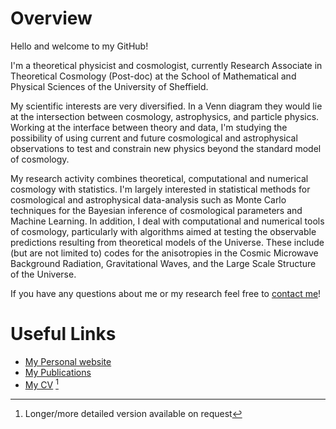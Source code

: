 # Overview

Hello and welcome to my GitHub!

I'm a theoretical physicist and cosmologist, currently Research Associate in Theoretical Cosmology (Post-doc) at the School of Mathematical and Physical Sciences of the University of Sheffield.


My scientific interests are very diversified. In a Venn diagram they would lie at the intersection between cosmology, astrophysics, and particle physics. Working at the interface between theory and data, I'm studying the possibility of using current and future cosmological and astrophysical observations to test and constrain new physics beyond the standard model of cosmology.

My research activity combines theoretical, computational and numerical cosmology with statistics. I'm largely interested in statistical methods for cosmological and astrophysical data-analysis such as Monte Carlo techniques for the Bayesian inference of cosmological parameters and Machine Learning.  In addition, I deal with computational and numerical tools of cosmology, particularly with algorithms aimed at testing the observable predictions resulting from theoretical models of the Universe. These include (but are not limited to) codes for the anisotropies in the Cosmic Microwave Background Radiation, Gravitational Waves, and the Large Scale Structure of the Universe. 

If you have any questions about me or my research feel free to [contact me](mailto:w.giare@sheffield.ac.uk)!


# Useful Links 

- [My Personal website](https://www.williamgiare.com/)
- [My Publications](https://inspirehep.net/authors/1775973?ui-citation-summary=true)
- [My CV](https://drive.google.com/file/d/1ycrStwKeimyMttnfaLryVpLjo3XrVTAe/view) [^1]


[^1]: Longer/more detailed version available on request
